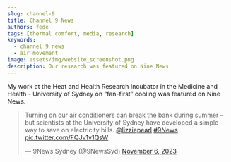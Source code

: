 ```yaml
---
slug: channel-9
title: Channel 9 News
authors: fede
tags: [thermal comfort, media, research]
keywords: 
  - channel 9 news
  - air movement
image: assets/img/website_screenshot.png
description: Our research was featured on Nine News
---
```


My work at the Heat and Health Research Incubator in the Medicine and Health - University of Sydney on “fan-first” cooling was featured on Nine News.

<blockquote class="twitter-tweet"><p lang="en" dir="ltr">Turning on our air conditioners can break the bank during summer – but scientists at the University of Sydney have developed a simple way to save on electricity bills. <a href="https://twitter.com/lizziepearl?ref_src=twsrc%5Etfw">@lizziepearl</a> <a href="https://twitter.com/hashtag/9News?src=hash&amp;ref_src=twsrc%5Etfw">#9News</a> <a href="https://t.co/FQJv1v1QsW">pic.twitter.com/FQJv1v1QsW</a></p>&mdash; 9News Sydney (@9NewsSyd) <a href="https://twitter.com/9NewsSyd/status/1721435856815173842?ref_src=twsrc%5Etfw">November 6, 2023</a></blockquote> <script async src="https://platform.twitter.com/widgets.js" charset="utf-8"></script>